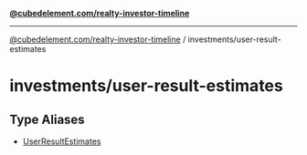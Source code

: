 [**@cubedelement.com/realty-investor-timeline**](../../index.md)

---

[@cubedelement.com/realty-investor-timeline](../../modules.md) / investments/user-result-estimates

# investments/user-result-estimates

## Type Aliases

- [UserResultEstimates](type-aliases/UserResultEstimates.md)
